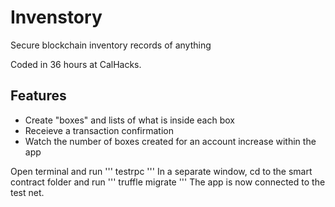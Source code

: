 # Invenstory
Secure blockchain inventory records of anything

Coded in 36 hours at CalHacks.
## Features
  * Create "boxes" and lists of what is inside each box
  * Receieve a transaction confirmation
  * Watch the number of boxes created for an account increase within the app
  
Open terminal and run
'''
testrpc 
'''
In a separate window, cd to the smart contract folder and run
'''
truffle migrate
'''
The app is now connected to the test net.
